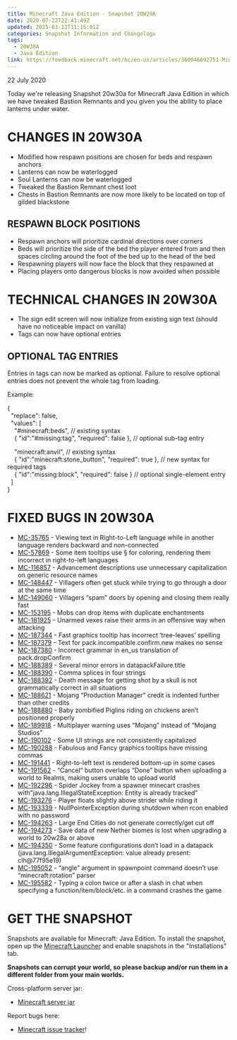 ```yaml
---
title: Minecraft Java Edition - Snapshot 20W29A
date: 2020-07-22T22:41:49Z
updated: 2025-03-12T11:15:01Z
categories: Snapshot Information and Changelogs
tags:
  - 20W30A
  - Java Edition
link: https://feedback.minecraft.net/hc/en-us/articles/360046692751-Minecraft-Java-Edition-Snapshot-20W29A
---
```


22 July 2020

Today we're releasing Snapshot 20w30a for Minecraft Java Edition in which we have tweaked Bastion Remnants and you given you the ability to place lanterns under water.

# CHANGES IN 20W30A

- Modified how respawn positions are chosen for beds and respawn anchors
- Lanterns can now be waterlogged
- Soul Lanterns can now be waterlogged
- Tweaked the Bastion Remnant chest loot
- Chests in Bastion Remnants are now more likely to be located on top of gilded blackstone

## RESPAWN BLOCK POSITIONS

- Respawn anchors will prioritize cardinal directions over corners
- Beds will prioritize the side of the bed the player entered from and then spaces circling around the foot of the bed up to the head of the bed
- Respawning players will now face the block that they respawned at
- Placing players onto dangerous blocks is now avoided when possible

# TECHNICAL CHANGES IN 20W30A

- The sign edit screen will now initialize from existing sign text (should have no noticeable impact on vanilla)
- Tags can now have optional entries

## OPTIONAL TAG ENTRIES

Entries in tags can now be marked as optional. Failure to resolve optional entries does not prevent the whole tag from loading.

Example:

{  
  "replace": false,  
  "values": \[  
    "#minecraft:beds", // existing syntax  
    { "id":"#missing:tag", "required": false }, // optional sub-tag entry

    "minecraft:anvil", // existing syntax  
    { "id":"minecraft:stone_button", "required": true }, // new syntax for required tags  
    { "id":"missing:block", "required": false } // optional single-element entry  
  \]  
}

# FIXED BUGS IN 20W30A

- [MC-35765](https://bugs.mojang.com/browse/MC-35765) - Viewing text in Right-to-Left language while in another language renders backward and non-connected
- [MC-57869](https://bugs.mojang.com/browse/MC-57869) - Some item tooltips use § for coloring, rendering them incorrect in right-to-left languages
- [MC-116857](https://bugs.mojang.com/browse/MC-116857) - Advancement descriptions use unnecessary capitalization on generic resource names
- [MC-148447](https://bugs.mojang.com/browse/MC-148447) - Villagers often get stuck while trying to go through a door at the same time
- [MC-149060](https://bugs.mojang.com/browse/MC-149060) - Villagers “spam” doors by opening and closing them really fast
- [MC-153195](https://bugs.mojang.com/browse/MC-153195) - Mobs can drop items with duplicate enchantments
- [MC-181925](https://bugs.mojang.com/browse/MC-181925) - Unarmed vexes raise their arms in an offensive way when attacking
- [MC-187344](https://bugs.mojang.com/browse/MC-187344) - Fast graphics tooltip has incorrect ‘tree-leaves’ spelling
- [MC-187379](https://bugs.mojang.com/browse/MC-187379) - Text for pack.incompatible.confirm.new makes no sense
- [MC-187380](https://bugs.mojang.com/browse/MC-187380) - Incorrect grammar in en_us translation of pack.dropConfirm
- [MC-188389](https://bugs.mojang.com/browse/MC-188389) - Several minor errors in datapackFailure.title
- [MC-188390](https://bugs.mojang.com/browse/MC-188390) - Comma splices in four strings
- [MC-188392](https://bugs.mojang.com/browse/MC-188392) - Death message for getting shot by a skull is not grammatically correct in all situations
- [MC-188621](https://bugs.mojang.com/browse/MC-188621) - Mojang “Production Manager” credit is indented further than other credits
- [MC-188880](https://bugs.mojang.com/browse/MC-188880) - Baby zombified Piglins riding on chickens aren’t positioned properly
- [MC-189918](https://bugs.mojang.com/browse/MC-189918) - Multiplayer warning uses “Mojang” instead of “Mojang Studios”
- [MC-190102](https://bugs.mojang.com/browse/MC-190102) - Some UI strings are not consistently capitalized
- [MC-190288](https://bugs.mojang.com/browse/MC-190288) - Fabulous and Fancy graphics tooltips have missing commas
- [MC-191441](https://bugs.mojang.com/browse/MC-191441) - Right-to-left text is rendered bottom-up in some cases
- [MC-191562](https://bugs.mojang.com/browse/MC-191562) - “Cancel” button overlaps “Done” button when uploading a world to Realms, making users unable to upload world
- [MC-192296](https://bugs.mojang.com/browse/MC-192296) - Spider Jockey from a spawner minecart crashes with"java.lang.IllegalStateException: Entity is already tracked"
- [MC-193276](https://bugs.mojang.com/browse/MC-193276) - Player floats slightly above strider while riding it
- [MC-193339](https://bugs.mojang.com/browse/MC-193339) - NullPointerException during shutdown when rcon enabled with no password
- [MC-194263](https://bugs.mojang.com/browse/MC-194263) - Large End Cities do not generate correctly/get cut off
- [MC-194273](https://bugs.mojang.com/browse/MC-194273) - Save data of new Nether biomes is lost when upgrading a world to 20w28a or above
- [MC-194350](https://bugs.mojang.com/browse/MC-194350) - Some feature configurations don’t load in a datapack (java.lang.IllegalArgumentException: value already present: clh@77f95e19)
- [MC-195052](https://bugs.mojang.com/browse/MC-195052) - “angle” argument in spawnpoint command doesn’t use “minecraft:rotation” parser
- [MC-195582](https://bugs.mojang.com/browse/MC-195582) - Typing a colon twice or after a slash in chat when specifying a function/item/block/etc. in a command crashes the game

# GET THE SNAPSHOT

Snapshots are available for Minecraft: Java Edition. To install the snapshot, open up the [Minecraft Launcher](https://www.minecraft.net/download.html) and enable snapshots in the "Installations" tab.

**Snapshots can corrupt your world, so please backup and/or run them in a different folder from your main worlds.**

Cross-platform server jar:

- [Minecraft server jar](https://launcher.mojang.com/v1/objects/db5da41d9c5f6c0d839661269d70f5b8c1ff7d0a/server.jar)

Report bugs here:

- [Minecraft issue tracker](https://bugs.mojang.com/browse/MC)!
